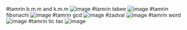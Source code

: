 #tamrin b.m.m and k.m.m
![image](https://github.com/Sadrakhtarshenas/python/assets/140339193/35ab98dd-335a-416f-9e0d-24c97c459df0)
#tamrin tabee 
![image](https://github.com/Sadrakhtarshenas/python/assets/140339193/7f1e9fc4-e027-4a49-bf87-06f2b170c06d)
#tamrin fibonachi
![image](https://github.com/Sadrakhtarshenas/python/assets/140339193/b9a1cbba-981c-4bc9-8024-73a5c6bd127c)
#tamrin gcd
![image](https://github.com/Sadrakhtarshenas/python/assets/140339193/a7975dea-3ca8-459d-8d71-71fa0e77f800)
#zadval
![image](https://github.com/Sadrakhtarshenas/python/assets/140339193/ff197607-eacd-42a9-9cee-5da5fd3bdf4f)
#tamrin word
![image](https://github.com/Sadrakhtarshenas/python/assets/140339193/bf83d86e-dbc2-4975-9d15-b7c8fb114d08)
#tamrin tic tac
![image](https://github.com/Sadrakhtarshenas/python/assets/140339193/a9266573-4f81-422e-9cba-c3086bad06da)
